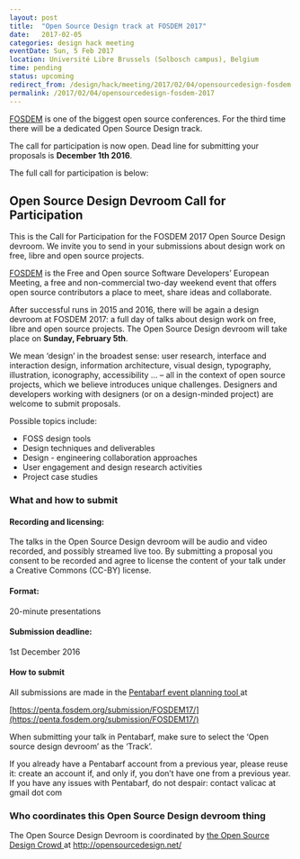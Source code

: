 ```yaml
---
layout: post
title:  "Open Source Design track at FOSDEM 2017"
date:   2017-02-05
categories: design hack meeting
eventDate: Sun, 5 Feb 2017
location: Université Libre Brussels (Solbosch campus), Belgium
time: pending
status: upcoming
redirect_from: /design/hack/meeting/2017/02/04/opensourcedesign-fosdem.html
permalink: /2017/02/04/opensourcedesign-fosdem-2017
---
```


[FOSDEM](https://fosdem.org) is one of the biggest open source conferences. For the third time there will be a dedicated Open Source Design track.

The call for participation is now open. Dead line for submitting your proposals is **December 1th 2016**.

The full call for participation is below:

## Open Source Design Devroom Call for Participation

This is the Call for Participation for the FOSDEM 2017 Open Source Design devroom. We invite you to send in your submissions about design work on free, libre and open source projects.

[FOSDEM](https://fosdem.org) is the Free and Open source Software Developers’ European Meeting, a free and non-commercial two-day weekend event that offers open source contributors a place to meet, share ideas and collaborate.

After successful runs in 2015 and 2016, there will be again a design devroom at FOSDEM 2017: a full day of talks about design work on free, libre and open source projects. The Open Source Design devroom will take place on **Sunday, February 5th**.

We mean ‘design’ in the broadest sense: user research, interface and interaction design, information architecture, visual design, typography, illustration, iconography, accessibility ... – all in the context of open source projects, which we believe introduces unique challenges. Designers and developers working with designers (or on a design-minded project) are welcome to submit proposals.

Possible topics include:

- FOSS design tools
- Design techniques and deliverables
- Design - engineering collaboration approaches
- User engagement and design research activities
- Project case studies

### What and how to submit

#### Recording and licensing:

The talks in the Open Source Design devroom will be audio and video recorded, and possibly streamed live too. By submitting a proposal you consent to be recorded and agree to license the content of your talk under a Creative Commons (CC-BY) license.

#### Format:

20-minute presentations

#### Submission deadline:

1st December 2016

#### How to submit

All submissions are made in the [Pentabarf event planning tool ](https://penta.fosdem.org/submission/FOSDEM17/) at

[https://penta.fosdem.org/submission/FOSDEM17/](https://penta.fosdem.org/submission/FOSDEM17/)

When submitting your talk in Pentabarf, make sure to select the ‘Open source design devroom’ as the ‘Track’.

If you already have a Pentabarf account from a previous year, please reuse it: create an account if, and only if, you don’t have one from a previous year. If you have any issues with Pentabarf, do not despair: contact valicac at gmail dot com

### Who coordinates this Open Source Design devroom thing

The Open Source Design Devroom is coordinated by [the Open Source Design Crowd ](http://opensourcedesign.net/) at [http://opensourcedesign.net/ ](http://opensourcedesign.net/)
